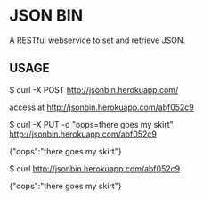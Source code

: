 # JSON BIN

A RESTful webservice to set and retrieve JSON.

## USAGE

$ curl -X POST http://jsonbin.herokuapp.com/

access at http://jsonbin.herokuapp.com/abf052c9

$ curl -X PUT -d "oops=there goes my skirt" http://jsonbin.herokuapp.com/abf052c9

{"oops":"there goes my skirt"}

$ curl http://jsonbin.herokuapp.com/abf052c9

{"oops":"there goes my skirt"}